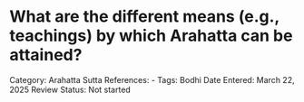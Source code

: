 # What are the different means (e.g., teachings) by which Arahatta can be attained?

Category: Arahatta
Sutta References: -
Tags: Bodhi
Date Entered: March 22, 2025
Review Status: Not started